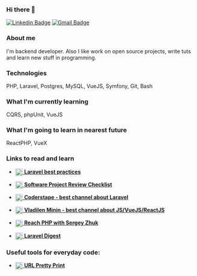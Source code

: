 ### Hi there 👋


[![Linkedin Badge](https://img.shields.io/badge/-LinkedIn-blue?style=flat-square&logo=Linkedin&logoColor=white&link=https://www.linkedin.com/in/andrii-sukhoi-0a3773125/)](https://www.linkedin.com/in/andrii-sukhoi-0a3773125/)
[![Gmail Badge](https://img.shields.io/badge/-Gmail-c14438?style=flat-square&logo=Gmail&logoColor=white&link=mailto:andrii.sukhoi@gmail.com)](mailto:andrii.sukhoi@gmail.com)


### About me 


I'm backend developer. Also I like work on open source projects, write tuts and learn new stuff in programming.

### Technologies 


PHP, Laravel, Postgres, MySQL, VueJS, Symfony, Git, Bash


### What I'm currently learning 

CQRS, phpUnit, VueJS

### What I'm going to learn in nearest future

ReactPHP, VueX


### Links to read and learn

- <a href="https://github.com/alexeymezenin/laravel-best-practices"><img align="center" width="20" height="20" src='https://upload-icon.s3.us-east-2.amazonaws.com/uploads/icons/png/15754208491553750212-512.png' /> 
**Laravel best practices**</a>


- <a href="https://www.yegor256.com/2019/04/02/software-project-review-checklist.html"><img align="center" width="20" height="20" src='https://static.thenounproject.com/png/104097-200.png' /> 
**Software Project Review Checklist**</a>

- <a href="https://www.youtube.com/channel/UCQI-Ym2rLZx52vEoqlPQMdg"><img align="center" width="20" height="20" src='https://cdn.iconscout.com/icon/free/png-256/youtube-86-226404.png' /> 
**Coderstape - best channel about Laravel**</a>

- <a href="https://www.youtube.com/channel/UCg8ss4xW9jASrqWGP30jXiw"><img align="center" width="20" height="20" src='https://cdn.iconscout.com/icon/free/png-256/youtube-86-226404.png' /> 
**Vladilen Minin - best channel about JS/VueJS/ReactJS**</a>


- <a href="https://www.youtube.com/watch?v=mJFbYHYxSDg&list=PLKIEFFgNQYpVmUAKUjT_BRYYOdMHwGt0v"><img align="center" width="20" height="20" src='https://avatars3.githubusercontent.com/u/1696866?s=200&v=4' /> 
**Reach PHP with Sergey Zhuk**</a>

- <a href="https://habr.com/ru/post/510614/"><img align="center" width="20" height="20" src='https://cdn1.iconfinder.com/data/icons/hexagon-social-media/512/habrahabr.png' /> 
**Laravel Digest**</a>

### Useful tools for everyday code: 


- <a href="http://urlprettyprint.com/"><img align="center" width="20" height="20" src='https://e7.pngegg.com/pngimages/430/832/png-clipart-url-shortening-clean-url-uniform-resource-locator-wordpress-hyperlink-wordpress-search-engine-optimization-pretty-thumbnail.png' /> 
**URL Pretty Print**</a>

